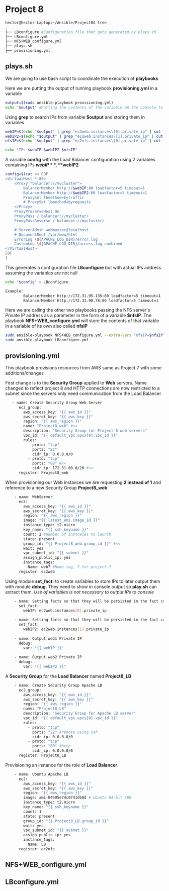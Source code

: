 # Project 8


``` bash
hector@hector-Laptop:~/Ansible/Project8$ tree
.
├── LBconfigure #Configuration file that gets generated by plays.sh
├── LBconfigure.yml
├── NFS+WEB_configure.yml
├── plays.sh
├── provisioning.yml
```

## plays.sh 
We are going to use bash script to coordinate the execution of **playbooks**  
  
Here we are putting the output of running playbook **provisioning.yml** in a variable

``` bash
output=$(sudo ansible-playbook provisioning.yml)
echo "$output" #Putting the contents of the variable on the console to see
```

Using **grep** to search IPs from variable **$output** and storing them in variables
``` bash
webIP=$(echo "$output" | grep "ec2web.instances\[0].private_ip" | cut -d '"' -f 4) 
webIP2=$(echo "$output" | grep "ec2web.instances\[1].private_ip" | cut -d '"' -f 4) 
nfsIP=$(echo "$output" | grep "ec2nfs.instances\[0].private_ip" | cut -d '"' -f 4) 

echo "IPs $webIP $webIP2 $nfsIP"
```
A variable **config** with the Load Balancer configuration using 2 variables containing IPs **$webIP**, **$webIP2**
``` bash
config=$(cat << EOF
<VirtualHost *:80>
    <Proxy "balancer://mycluster">
        BalancerMember http://$webIP:80 loadfactor=5 timeout=1
        BalancerMember http://$webIP2:80 loadfactor=5 timeout=1
        ProxySet lbmethod=bytraffic
        # ProxySet lbmethod=byrequests
    </Proxy>
    ProxyPreserveHost On
    ProxyPass / balancer://mycluster/
    ProxyPassReverse / balancer://mycluster/

    # ServerAdmin webmaster@localhost
    # DocumentRoot /var/www/html
    ErrorLog \${APACHE_LOG_DIR}/error.log
    CustomLog \${APACHE_LOG_DIR}/access.log combined
</VirtualHost>
EOF
)
```
This generates a configuration file **LBconfigure** but with actual IPs address assuming the variables are not null
``` bash
echo "$config" > LBconfigure

Example:
        BalancerMember http://172.31.95.135:80 loadfactor=5 timeout=1
        BalancerMember http://172.31.90.78:80 loadfactor=5 timeout=1

```

Here we are calling the other two playbooks passing the NFS server's Private IP address as a parameter in the form of a variable **$nfsIP**. The playbook **NFS+WEB_configure.yml** will store the contents of that variable in a variable of its own also called **nfsIP**
``` bash
sudo ansible-playbook NFS+WEB_configure.yml --extra-vars "nfsIP=$nfsIP"
sudo ansible-playbook LBconfigure.yml
```

## provisioning.yml

This playbook provisions resources from AWS same as Project 7 with some additions/changes  

First change is to the **Security Group** applied to **Web** servers. Name changed to reflect project 8 and HTTP connections are now restricted to a subnet since the servers only need communication from the Load Balancer
``` bash
   - name: Create Security Group Web Server
      ec2_group:
        aws_access_key: "{{ aws_id }}"
        aws_secret_key: "{{ aws_key }}"
        region: "{{ aws_region }}"
        name: "Project8_web" #<<
        description: "Security Group for Project 8 web servers"
        vpc_id: "{{ default_vpc.vpcs[0].vpc_id }}"
        rules:
          - proto: "tcp" 
            ports: "22"
            cidr_ip: 0.0.0.0/0
          - proto: "tcp"
            ports: "80" #<<
            cidr_ip: 172.31.80.0/20 #<<
      register: Project8_web
```

When provisioning our Web instances we are requesting **2 instead of 1** and reference to a new Security Group **Project8_web**
``` bash
    - name: WebServer
      ec2:
        aws_access_key: "{{ aws_id }}"
        aws_secret_key: "{{ aws_key }}"
        region: "{{ aws_region }}"
        image: "{{ latest_ami.image_id }}"
        instance_type: t2.micro
        key_name: "{{ ssh_keyname }}"
        count: 2 #number of instnaces to launch
        state: present
        group_id: "{{ Project8_web.group_id }}" #<<
        wait: yes
        vpc_subnet_id: "{{ subnet }}"
        assign_public_ip: yes
        instance_tags:
          Name: web7 #Name tag, 7 for project 7
      register: ec2web
```

Using module **set_fact:** to create variables to store IPs to later output them with module **debug**. They need to show in console output so **play.sh** can extract them. *Use of variables is not necessary to output IPs to console*

``` bash
    - name: Setting facts so that they will be persisted in the fact cache
      set_fact:
        webIP: ec2web.instances[0].private_ip
        
    - name: Setting facts so that they will be persisted in the fact cache
      set_fact:
        webIP2: ec2web.instances[1].private_ip
        
    - name: Output web1 Private IP
      debug:
        var: "{{ webIP }}"
        
    - name: Output web2 Private IP
      debug:
        var: "{{ webIP2 }}"
```
A **Security Group** for the **Load Balancer** named **Project8_LB**
``` bash
    - name: Create Security Group Apache LB
      ec2_group:
        aws_access_key: "{{ aws_id }}"
        aws_secret_key: "{{ aws_key }}"
        region: "{{ aws_region }}"
        name: "Project8_LB"
        description: "Security Group for Apache LB server"
        vpc_id: "{{ default_vpc.vpcs[0].vpc_id }}"
        rules:
          - proto: "tcp" 
            ports: "22" #remote using ssh
            cidr_ip: 0.0.0.0/0
          - proto: "tcp"
            ports: "80" #http
            cidr_ip: 0.0.0.0/0
      register: Project8_LB
```
Provisioning an instance for the role of **Load Balancer**.
``` bash
    - name: Ubuntu Apache LB
      ec2:
        aws_access_key: "{{ aws_id }}"
        aws_secret_key: "{{ aws_key }}"
        region: "{{ aws_region }}"
        image: ami-04505e74c0741db8d # Ubuntu 64-bit x86
        instance_type: t2.micro
        key_name: "{{ ssh_keyname }}"
        count: 1
        state: present
        group_id: "{{ Project8_LB.group_id }}"
        wait: yes
        vpc_subnet_id: "{{ subnet }}"
        assign_public_ip: yes
        instance_tags:
          Name: LB
      register: ec2nfs
```
## NFS+WEB_configure.yml
## LBconfigure.yml

